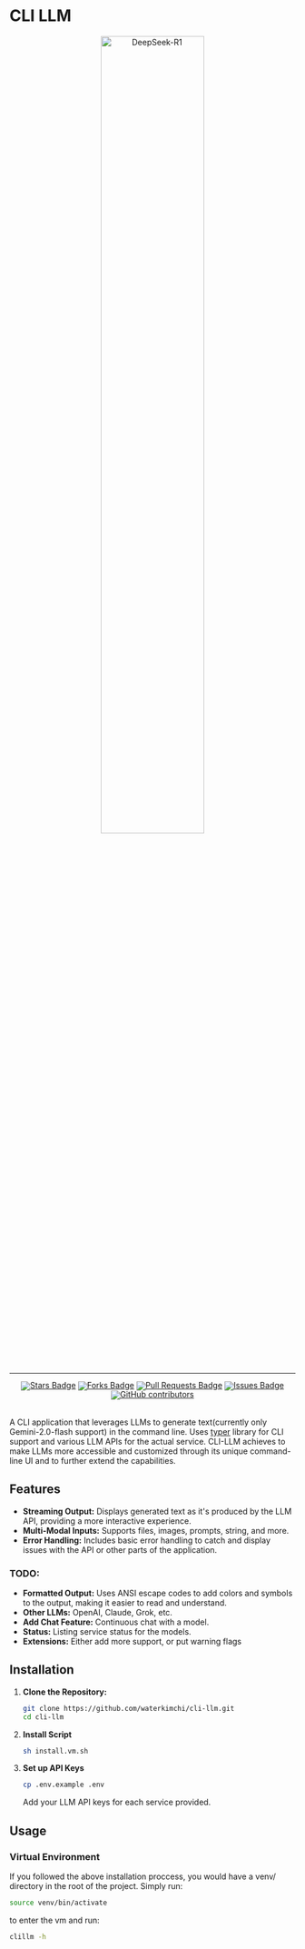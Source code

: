 # CLI LLM

<div align="center">
  <img src="https://github.com/user-attachments/assets/bcbdd4b2-5eed-4671-8e08-6a94883f4daa" width="60%" alt="DeepSeek-R1" />
</div>
<hr>
<div align="center" style="line-height: 1;">
    <a href="https://github.com/waterkimchi/cli-llm/"><img src="https://img.shields.io/github/stars/waterkimchi/cli-llm" alt="Stars Badge"/></a>
<a href="https://github.com/waterkimchi/cli-llm"><img src="https://img.shields.io/github/forks/waterkimchi/cli-llm" alt="Forks Badge"/></a>
<a href="https://github.com/waterkimchi/cli-llm"><img src="https://img.shields.io/github/issues-pr/waterkimchi/cli-llm" alt="Pull Requests Badge"/></a>
<a href="https://github.com/waterkimchi/cli-llm"><img src="https://img.shields.io/github/issues/waterkimchi/cli-llm" alt="Issues Badge"/></a>
<a href="https://github.com/waterkimchi/cli-llm"><img alt="GitHub contributors" src="https://img.shields.io/github/contributors/waterkimchi/cli-llm?color=2b9348"></a>
</div>
<br>

A CLI application that leverages LLMs to generate text(currently only Gemini-2.0-flash support) in the command line. Uses [typer](https://typer.tiangolo.com) library for CLI support and various LLM APIs for the actual service. CLI-LLM achieves to make LLMs more accessible and customized through its unique command-line UI and to further extend the capabilities.

## Features

- **Streaming Output:** Displays generated text as it's produced by the LLM API, providing a more interactive experience.
- **Multi-Modal Inputs:** Supports files, images, prompts, string, and
  more.
- **Error Handling:** Includes basic error handling to catch and display issues with the API or other parts of the application.

### TODO:

- **Formatted Output:** Uses ANSI escape codes to add colors and symbols to the output, making it easier to read and understand.
- **Other LLMs:** OpenAI, Claude, Grok, etc.
- **Add Chat Feature:** Continuous chat with a model.
- **Status:** Listing service status for the models.
- **Extensions:** Either add more support, or put warning flags

## Installation

1. **Clone the Repository:**
   ```bash
   git clone https://github.com/waterkimchi/cli-llm.git
   cd cli-llm
   ```
2. **Install Script**
   ```bash
   sh install.vm.sh
   ```
3. **Set up API Keys**
   ```bash
   cp .env.example .env
   ```
   Add your LLM API keys for each service provided.

## Usage

### Virtual Environment

If you followed the above installation proccess, you would have a venv/ directory in the root of the project. Simply run:

```bash
source venv/bin/activate
```

to enter the vm and run:

```bash
clillm -h
```
